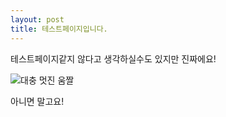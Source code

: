 ```yaml
---
layout: post
title: 테스트페이지입니다.
---
```


테스트페이지같지 않다고 생각하실수도 있지만 진짜에요!

![대충 멋진 움짤](https://media.giphy.com/media/vb5AU0gsTBHsSq165k/giphy.gif "굿나잇!")

아니면 말고요!
